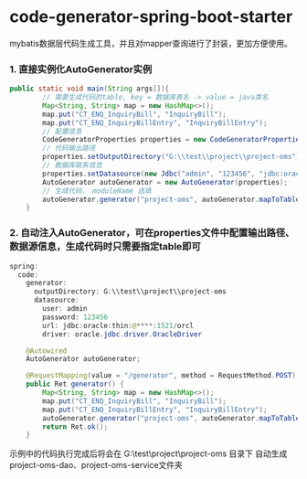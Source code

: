 # code-generator-spring-boot-starter

mybatis数据层代码生成工具，并且对mapper查询进行了封装，更加方便使用。

### 1. 直接实例化AutoGenerator实例
```Java
public static void main(String args[]){
        // 需要生成代码的table, key = 数据库表名 -> value = java类名
        Map<String, String> map = new HashMap<>();
        map.put("CT_ENQ_InquiryBill", "InquiryBill");
        map.put("CT_ENQ_InquiryBillEntry", "InquiryBillEntry");
        // 配置信息
        CodeGeneratorProperties properties = new CodeGeneratorProperties();
        // 代码输出路径
        properties.setOutputDirectory("G:\\test\\project\\project-oms");
        // 数据库联系信息
        properties.setDatasource(new Jdbc("admin", "123456", "jdbc:oracle:thin:@****:1521/orcl", "oracle.jdbc.driver.OracleDriver"));
        AutoGenerator autoGenerator = new AutoGenerator(properties);
        // 生成代码， moduleName 选填
        autoGenerator.generator("project-oms", autoGenerator.mapToTables(map));
    }
```

### 2. 自动注入AutoGenerator，可在properties文件中配置输出路径、数据源信息，生成代码时只需要指定table即可
```Java
spring:
  code:
    generator:
      outputDirectory: G:\\test\\project\\project-oms
      datasource:
        user: admin
        password: 123456
        url: jdbc:oracle:thin:@****:1521/orcl
        driver: oracle.jdbc.driver.OracleDriver
```

```Java
    @Autowired
    AutoGenerator autoGenerator;

    @RequestMapping(value = "/generator", method = RequestMethod.POST)
    public Ret generator() {
        Map<String, String> map = new HashMap<>();
        map.put("CT_ENQ_InquiryBill", "InquiryBill");
        map.put("CT_ENQ_InquiryBillEntry", "InquiryBillEntry");
        autoGenerator.generator("project-oms", autoGenerator.mapToTables(map));
        return Ret.ok();
    }
```

示例中的代码执行完成后将会在 G:\test\project\project-oms 目录下 自动生成 project-oms-dao、project-oms-service文件夹
